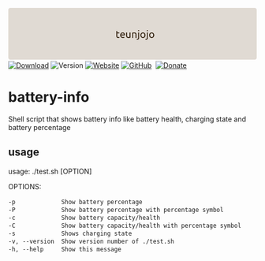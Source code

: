 [![Header](https://github.com/teunjojo/teunjojo/raw/main/github-header-image.png)](https://www.teunjojo.com)
[![Download](https://img.shields.io/badge/Download-success?style=for-the-badge)](https://files.teunjojo.com/download.php?file=battery-info)
![Version](https://img.shields.io/badge/dynamic/json?color=informational&label=version&prefix=v&query=%24.version&url=https%3A%2F%2Ffiles.teunjojo.com%2Flatest.php%3Frepo%3Dbattery-info%26data_type%3Djson&style=for-the-badge&cacheSeconds=60)
[![Website](https://img.shields.io/badge/website-e0dad3?style=for-the-badge)](https://www.teunjojo.com)
[![GitHub](https://img.shields.io/badge/GitHub-100000?style=for-the-badge)](https://github.com/teunjojo)&nbsp;
[![Donate](https://img.shields.io/badge/Donate-yellow?style=for-the-badge)](https://www.paypal.com/donate/?hosted_button_id=U9YA79HDTWTZW)

# battery-info
Shell script that shows battery info like battery health, charging state and battery percentage

## usage
usage: ./test.sh [OPTION]

OPTIONS:

    -p             Show battery percentage
    -P             Show battery percentage with percentage symbol
    -c             Show battery capacity/health
    -C             Show battery capacity/health with percentage symbol
    -s             Shows charging state
    -v, --version  Show version number of ./test.sh
    -h, --help     Show this message
